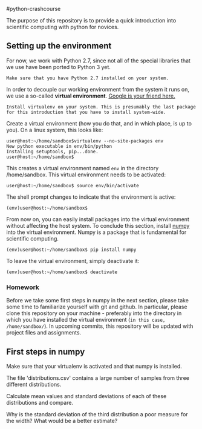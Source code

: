 #python-crashcourse

The purpose of this repository is to provide a quick introduction into scientific computing with python for novices. 

## Setting up the environment
For now, we work with Python 2.7, since not all of the special libraries that we use have been ported to Python 3 yet.

    Make sure that you have Python 2.7 installed on your system. 

In order to decouple our working environment from the system it runs on, we use a so-called **virtual environment**.  [Google is your friend here.](https://www.google.de/webhp?sourceid=chrome-instant&ion=1&espv=2&ie=UTF-8#q=python%20virtualenv)

    Install virtualenv on your system. This is presumably the last package for this introduction that you have to install system-wide.
    
Create a virtual environment (how you do that, and in which place, is up to you). On a linux system, this looks like:
```{bash}
user@host:~/home/sandbox$virtualenv --no-site-packages env
New python executable in env/bin/python
Installing setuptools, pip...done.
user@host:~/home/sandbox$ 
```
This creates a virtual environment named `env` in the  directory /home/sandbox. This virtual environment needs to be activated:
```
user@host:~/home/sandbox$ source env/bin/activate
```
The shell prompt changes to indicate that the environment is active:
```
(env)user@host:~/home/sandbox$ 
```

From now on, you can easily install packages into the virtual environment without affecting the host system.
To conclude this section, install [numpy](http://www.numpy.org/) into the virtual environment. Numpy is a  package that is fundamental for scientific computing.
```
(env)user@host:~/home/sandbox$ pip install numpy
```
To leave the virtual environment, simply deactivate it:
```
(env)user@host:~/home/sandbox$ deactivate 
```

### Homework

Before we take some first steps in numpy in the next section, please take some time to familiarize yourself with git and github. In particular, please clone this repository on your machine - preferably into the directory in which you have installed the virtual environment (`in this case, /home/sandbox/`).
In upcoming commits, this repository will be updated with project files and assignments.


## First steps in numpy

Make sure that your virtualenv is activated and that numpy is installed. 

The file 'distributions.csv' contains a large number of samples from three different distributions.

Calculate mean values and standard deviations of each of these distributions and compare.

Why is the standard deviation of the third distribution a poor measure for the width? What would be a better estimate?



